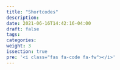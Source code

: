 ```yaml
---
title: "Shortcodes"
description:
date: 2021-06-16T14:42:16-04:00
draft: false
tags:
categories:
weight: 3
issection: true
pre: '<i class="fas fa-code fa-fw"></i>'
---
```

